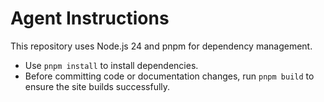 # Agent Instructions

This repository uses Node.js 24 and pnpm for dependency management.

- Use `pnpm install` to install dependencies.
- Before committing code or documentation changes, run `pnpm build` to ensure the site builds successfully.

